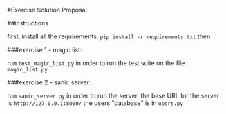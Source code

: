 #Exercise Solution Proposal

##instructions

first, install all the requirements:
`pip install -r requirements.txt`
then:

###exercise 1 - magic list:

run `test_magic_list.py` in order to run the test suite on the file `magic_list.py`
  

###exercise 2 - sanic server:

run `sanic_server.py` in order to run the server. the base URL for the server is `http://127.0.0.1:8000/`
  the users "database" is in `users.py`